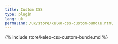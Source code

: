 ```yaml
---
title: Custom CSS
type: plugin
lang: uk
permalink: /uk/store/keleo-css-custom-bundle.html
---
```


{% include store/keleo-css-custom-bundle.md %}
